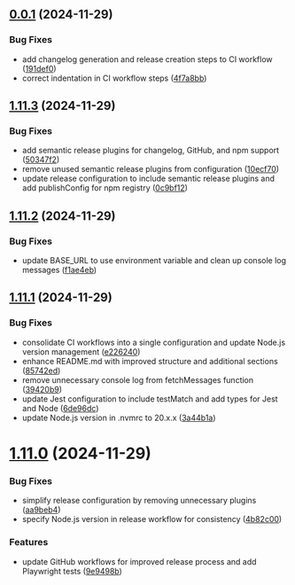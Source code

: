 ## [0.0.1](https://github.com/pirasanthan-jesugeevegan/temp-disposable-email/compare/v1.11.3...v0.0.1) (2024-11-29)


### Bug Fixes

* add changelog generation and release creation steps to CI workflow ([191def0](https://github.com/pirasanthan-jesugeevegan/temp-disposable-email/commit/191def07b8a21d0d081b95eaf061bee5dc460a3f))
* correct indentation in CI workflow steps ([4f7a8bb](https://github.com/pirasanthan-jesugeevegan/temp-disposable-email/commit/4f7a8bb83745b6b58fabd5aceb645217ceba8664))



## [1.11.3](https://github.com/pirasanthan-jesugeevegan/temp-disposable-email/compare/v1.11.2...v1.11.3) (2024-11-29)


### Bug Fixes

* add semantic release plugins for changelog, GitHub, and npm support ([50347f2](https://github.com/pirasanthan-jesugeevegan/temp-disposable-email/commit/50347f295747b056d425ff69f8c42167046f3431))
* remove unused semantic release plugins from configuration ([10ecf70](https://github.com/pirasanthan-jesugeevegan/temp-disposable-email/commit/10ecf7060d2b6841bccdb224b4a878010a100032))
* update release configuration to include semantic release plugins and add publishConfig for npm registry ([0c9bf12](https://github.com/pirasanthan-jesugeevegan/temp-disposable-email/commit/0c9bf120d683c8fe1e3f4357134d13e1d6405530))



## [1.11.2](https://github.com/pirasanthan-jesugeevegan/temp-disposable-email/compare/v1.11.1...v1.11.2) (2024-11-29)


### Bug Fixes

* update BASE_URL to use environment variable and clean up console log messages ([f1ae4eb](https://github.com/pirasanthan-jesugeevegan/temp-disposable-email/commit/f1ae4eb88f18b50c38ad9f4dd9a52fa336e18b2c))



## [1.11.1](https://github.com/pirasanthan-jesugeevegan/temp-disposable-email/compare/v1.11.0...v1.11.1) (2024-11-29)


### Bug Fixes

* consolidate CI workflows into a single configuration and update Node.js version management ([e226240](https://github.com/pirasanthan-jesugeevegan/temp-disposable-email/commit/e22624094e9e78128a7b74b942fa218b64d18485))
* enhance README.md with improved structure and additional sections ([85742ed](https://github.com/pirasanthan-jesugeevegan/temp-disposable-email/commit/85742ed515fc68cef6151c4ae95f2312186931cf))
* remove unnecessary console log from fetchMessages function ([39420b9](https://github.com/pirasanthan-jesugeevegan/temp-disposable-email/commit/39420b96c7207c0d711098fdef99fd3fe13aecf7))
* update Jest configuration to include testMatch and add types for Jest and Node ([6de96dc](https://github.com/pirasanthan-jesugeevegan/temp-disposable-email/commit/6de96dc424d6826bdaa2b31155cc0d8ec22c4a1e))
* update Node.js version in .nvmrc to 20.x.x ([3a44b1a](https://github.com/pirasanthan-jesugeevegan/temp-disposable-email/commit/3a44b1a8c782dee383a7c01e5c74dbaca57c5015))



# [1.11.0](https://github.com/pirasanthan-jesugeevegan/temp-disposable-email/compare/v1.10.1...v1.11.0) (2024-11-29)


### Bug Fixes

* simplify release configuration by removing unnecessary plugins ([aa9beb4](https://github.com/pirasanthan-jesugeevegan/temp-disposable-email/commit/aa9beb4ba94ff33b710cea6924492bc74f28129b))
* specify Node.js version in release workflow for consistency ([4b82c00](https://github.com/pirasanthan-jesugeevegan/temp-disposable-email/commit/4b82c0040ef5ae3592d7b3ed0e920e50519dd3d7))


### Features

* update GitHub workflows for improved release process and add Playwright tests ([9e9498b](https://github.com/pirasanthan-jesugeevegan/temp-disposable-email/commit/9e9498b314295d29a5a9ee90de67ae0a5116475c))



